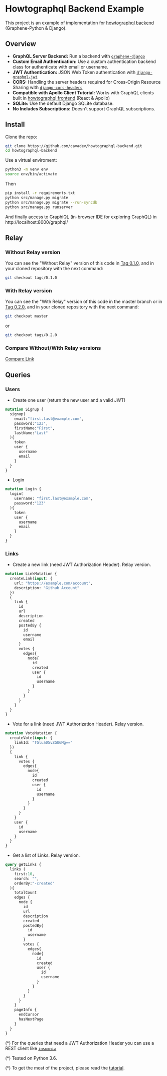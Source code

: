 Howtographql Backend Example
===================


This project is an example of implementation for [howtographql backend](https://www.howtographql.com/graphql-python/0-introduction/) (Graphene-Python & Django).

## Overview

* **GraphQL Server Backend:** Run a backend with [`graphene-django`](https://github.com/graphql-python/graphene-django)
* **Custom Email Authentication:** Use a custom authentication backend class for authenticate with email or username.
* **JWT Authentication:** JSON Web Token authentication with  [`django-graphql-jwt`](https://github.com/flavors/django-graphql-jwt)
* **CORS:** Handling the server headers required for Cross-Origin Resource Sharing with [`django-cors-headers`](https://github.com/ottoyiu/django-cors-headers)
* **Compatible with Apollo Client Tutorial:** Works with GraphQL clients built in  [howtographql frontend](https://www.howtographql.com/react-apollo/0-introduction/) (React & Apollo)
* **SQLite:** Use the default Django SQLite database.
* **No Includes Subscriptions:** Doesn't support GraphQL subscriptions.

## Install

Clone the repo:

```sh
git clone https://github.com/cavadev/howtographql-backend.git
cd howtographql-backend
```

Use a virtual enviroment:

```sh
python3 -m venv env
source env/bin/activate
```
Then

```sh
pip install -r requirements.txt
python src/manage.py migrate
python src/manage.py migrate --run-syncdb
python src/manage.py runserver
```

And finally access to GraphiQL (in-browser IDE for exploring GraphQL) in http://localhost:8000/graphql/

## Relay

### Without Relay version

You can see the "Without Relay" version of this code in [Tag 0.1.0](https://github.com/cavadev/howtographql-backend/tree/0.1.0), and in your cloned repository with the next command:

```sh
git checkout tags/0.1.0
```

### With Relay version

You can see the "With Relay" version of this code in the master branch or in [Tag 0.2.0](https://github.com/cavadev/howtographql-backend/tree/0.2.0), and in your cloned repository with the next command:

```sh
git checkout master
```

or

```sh
git checkout tags/0.2.0
```

### Compare Without/With Relay versions

[Compare Link](https://github.com/cavadev/howtographql-backend/compare/0.1.0...0.2.0)

## Queries

### Users

* Create one user (return the new user and a valid JWT)

```graphql
mutation Signup {
  signup(
    email:"first.last@example.com",
    password:"123",
    firstName:"First",
    lastName:"Last"
  ){
    token
    user {
      username
      email
    }
  }
}
```

* Login

```graphql
mutation Login {
  login(
    username: "first.last@example.com",
    password:"123"
  ){
    token
    user {
      username
      email
    }
  }
}
```

### Links

* Create a new link (need JWT Authorization Header). Relay version.

```graphql
mutation LinkMutation {
  createLink(input: {
    url: "https://example.com/account",
    description: "Github Account"
  })
  {
    link {
      id
      url
      description
      created
      postedBy {
        id
        username
        email
      }
      votes {
        edges{
          node{
            id
            created
            user {
              id
              username
            }
          }
        }
      }
    }
  }
}
```

* Vote for a link (need JWT Authorization Header). Relay version.

```graphql
mutation VoteMutation {
  createVote(input: {
    linkId: "TGlua05vZGU6Mg=="
  })
  {
    link {
      votes {
        edges{
          node{
            id
            created
            user {
              id
              username
            }
          }
        }
      }
    }
    user {
      id
      username
    }
  }
}
```

* Get a list of Links. Relay version.

```graphql
query getLinks {
  links (
    first:10,
    search: "",
    orderBy:"-created"
  ){
    totalCount
    edges {
      node {
        id
        url
        description
        created
        postedBy{
          id
          username
        }
        votes {
          edges{
            node{
              id
              created
              user {
                id
                username
              }
            }
          }
        }
      }
    }
    pageInfo {
      endCursor
      hasNextPage
    }
  }
}
```

(*) For the queries that need a JWT Authorization Header you can use a REST client like [`insomnia`](https://insomnia.rest/graphql/)

(*) Tested on Python 3.6.

(*) To get the most of the project, please read the [tutorial](https://www.howtographql.com/graphql-python/0-introduction/).
